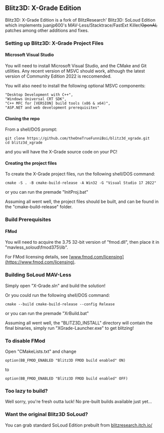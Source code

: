 ## Blitz3D: X-Grade Edition

Blitz3D: X-Grade Edition is a fork of BlitzResearch' Blitz3D: SoLoud Edition which implements juanjp600's MAV-Less/Stacktrace/FastExt Killer/~~OpenAL~~ patches among other additions and fixes.

### Setting up Blitz3D: X-Grade Project Files

#### Microsoft Visual Studio

You will need to install Microsoft Visual Studio, and the CMake and Git utilities. Any recent version of MSVC should work, although the latest version of Community Edition 2022 is reccomended.

You will also need to install the following optional MSVC components:
``` shell
"Desktop Development with C++",
"Windows Universal CRT SDK",
"C++ MFC for [VERSION] build tools (x86 & x64)",
"ASP.NET and web development prerequisites"
```

#### Cloning the repo

From a shell/DOS prompt:

``` shell
git clone https://github.com/theOneTrueFunniBoi/blitz3d_xgrade.git
cd blitz3d_xgrade
```

and you will have the X-Grade source code on your PC!

#### Creating the project files

To create the X-Grade project files, run the following shell/DOS command:

``` shell
cmake -S . -B cmake-build-release -A Win32 -G "Visual Studio 17 2022"
```

or you can run the premade "InitProj.bat"

Assuming all went well, the project files should be built, and can be found in the "cmake-build-release" folder.

### Build Prerequisites

#### FMod

You will need to acquire the 3.75 32-bit version of "fmod.dll", then place it in "mavless_soloud\fmod375\lib".

For FMod licensing details, see [www.fmod.com/licensing](https://www.fmod.com/licensing).

### Building SoLoud MAV-Less

Simply open "X-Grade.sln" and build the solution!

Or you could run the following shell/DOS command:
``` shell
cmake --build cmake-build-release --config Release
```

or you can run the premade "XrBuild.bat"

Assuming all went well, the "BLITZ3D_INSTALL" directory will contain the final binaries, simply run "XGrade-Launcher.exe" to get blitzing!

### To disable FMod
Open "CMakeLists.txt"
and change
``` shell
option(BB_FMOD_ENABLED "Blitz3D FMOD build enabled" ON)
```
to
``` shell
option(BB_FMOD_ENABLED "Blitz3D FMOD build enabled" OFF)
```

### Too lazy to build?

Well sorry, you're fresh outta luck! No pre-built builds available just yet...

### Want the original Blitz3D SoLoud?

You can grab standard SoLoud Edition prebuilt from [blitzresearch.itch.io/](https://blitzresearch.itch.io/)
